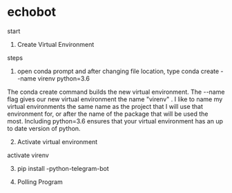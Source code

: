 # echobot
start


1. Create Virtual Environment

steps
1. open conda prompt and after changing file location, type
conda create --name virenv  python=3.6

The conda create command builds the new virtual environment. The --name flag gives our new virtual environment the name "virenv" . I like to name my virtual environments the same name as the project that I will use that environment for, or after the name of the package that will be used the most. Including python=3.6 ensures that your virtual environment has an up to date version of python.

2. Activate virtual environment

activate virenv

3. pip install -python-telegram-bot


2. Polling Program




